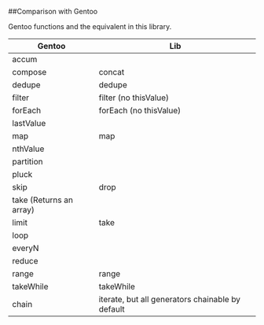 ##Comparison with Gentoo

Gentoo functions and the equivalent in this library.

| Gentoo | Lib |
|---|---|
| accum |   |
| compose | concat |
| dedupe  | dedupe |
| filter  | filter (no thisValue) |
| forEach | forEach (no thisValue) |
| lastValue |  |
| map | map |
| nthValue |  |
| partition |  |
| pluck |  |
| skip | drop |
| take (Returns an array) |  |
| limit | take |
| loop |  |
| everyN |  |
| reduce |  |
| range | range |
| takeWhile | takeWhile |
| chain | iterate, but all generators chainable by default |

